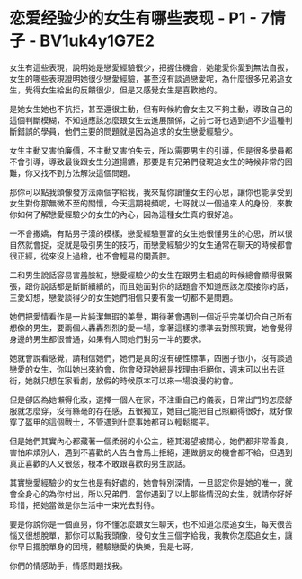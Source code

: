 # 恋爱经验少的女生有哪些表现 - P1 - 7情子 - BV1uk4y1G7E2

女生有這些表現，說明她是戀愛經驗很少，把握住機會，她能愛你愛到無法自拔，女生的哪些表現證明她很少戀愛經驗，甚至沒有談過戀愛呢，為什麼很多兄弟追女生，覺得女生給出的反饋很少，但是又感覺女生是喜歡她的。

是她女生她也不抗拒，甚至還很主動，但有時候約會女生又不夠主動，導致自己的這個判斷模糊，不知道應該怎麼跟女生去進展關係，之前七哥也遇到過不少這種判斷錯誤的學員，他們主要的問題就是因為追求的女生戀愛經驗少。

女生主動又害怕廉價，不主動又害怕失去，所以需要男生的引導，但是很多學員都不會引導，導致最後跟女生分道揚鑣，那要是有兄弟們發現追女生的時候非常的困難，你又找不到方法解決這個問題。

那你可以點我頭像發方法兩個字給我，我來幫你讀懂女生的心思，讓你也能享受到女生對你那無微不至的關懷，今天這期視頻呢，七哥就以一個過來人的身份，來教你如何了解戀愛經驗少的女生的內心，因為這種女生真的很好追。

一不會撒嬌，有點男子漢的模樣，戀愛經驗豐富的女生她很懂男生的心思，所以很自然就會捉，捉就是吸引男生的技巧，而戀愛經驗少的女生通常在聊天的時候都會很正經，從來沒上過槍，也不會輕易的開黃腔。

二和男生說話容易害羞臉紅，戀愛經驗少的女生在跟男生相處的時候總會顯得很緊張，跟你說話都是斷斷續續的，而且她面對你的話題會不知道應該怎麼接你的話，三愛幻想，戀愛談得少的女生她們相信只要有愛一切都不是問題。

她們把愛情看作是一片純潔無瑕的美譽，期待著會遇到一個近乎完美切合自己所有想像的男生，要兩個人轟轟烈烈的愛一場，拿著這樣的標準去對照現實，她會覺得身邊的男生都很普通，如果有人問她們對另一半的要求。

她就會說看感覺，請相信她們，她們是真的沒有硬性標準，四圈子很小，沒有談過戀愛的女生，你叫她出來約會，你會發現她總是找理由拒絕你，週末可以出去逛街，她就只想在家看劇，放假的時候原本可以來一場浪漫的約會。

但是卻因為她懶得化妝，選擇一個人在家，不注重自己的儀表，日常出門的怎麼舒服就怎麼穿，沒有絲毫的存在感，五很獨立，她自己能把自己照顧得很好，就好像穿了盔甲的這個戰士，不管遇到什麼事她都可以輕鬆擺平。

但是她們其實內心都藏著一個柔弱的小公主，極其渴望被關心，她們都非常善良，害怕麻煩別人，遇到不喜歡的人告白會馬上拒絕，連做朋友的機會都不給，但遇到真正喜歡的人又很慫，根本不敢跟喜歡的男生說話。

其實戀愛經驗少的女生也是有好處的，她會特別深情，一旦認定你是她的唯一，就會全身心的為你付出，所以兄弟們，當你遇到了以上那些情況的女生，就請你好好珍惜，把她當做是你生活中一束光去對待。

要是你說你是一個直男，你不懂怎麼跟女生聊天，也不知道怎麼追女生，每天很苦惱又很想脫單，那你可以點我頭像，發句女生三個字給我，我教你怎麼追女生，讓你早日擺脫單身的困境，體驗戀愛的快樂，我是七哥。

你們的情感助手，情感問題找我。